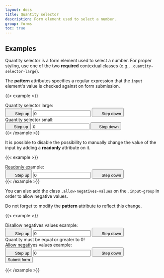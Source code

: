 ```yaml
---
layout: docs
title: Quantity selector
description: Form element used to select a number.
group: forms
toc: true
---
```


## Examples

Quantity selector is a form element used to select a number. For proper styling, use one of the two **required** contextual classes (e.g., `.quantity-selector-large`).

The **pattern** attributes specifies a regular expression that the `input` element's value is checked against on form submission.

{{< example >}}
<div class="quantity-selector quantity-selector-large">
    <label class="input-group-text" for="inputQuantitySelector1">Quantity selector large: </label>
    <div class="input-group">
        <button type="button" class="btn btn-icon btn-secondary" data-bs-step="down">
            <svg width="1.25rem" height="1.25rem" fill="currentColor" aria-hidden="true" focusable="false" class="me-1">
                <use xlink:href="/docs/{{< param docs_version >}}/assets/img/boosted-sprite.svg#remove" />
            </svg>
            <span class="visually-hidden">Step up</span>
        </button>
        <input type="text" inputmode="numeric" pattern="[0-9]*" id="inputQuantitySelector1" class="form-control"
            data-bs-step="counter" name="quantity" title="quantity" value="0" aria-label="Quantity selector">
        <button type="button" class="btn btn-icon btn-secondary" data-bs-step="up">
            <svg width="1.25rem" height="1.25rem" fill="currentColor" aria-hidden="true" focusable="false" class="me-1">
                <use xlink:href="/docs/{{< param docs_version >}}/assets/img/boosted-sprite.svg#add" />
            </svg>
            <span class="visually-hidden">Step down</span>
        </button>
    </div>
</div>
<div class="quantity-selector quantity-selector-small">
    <label class="input-group-text" for="inputQuantitySelector2">Quantity selector small: </label>
    <div id="quantity-selectors-small" class="input-group">
        <button type="button" class="btn btn-icon btn-sm btn-secondary" data-bs-step="down">
            <svg width="1rem" height="1rem" fill="currentColor" aria-hidden="true" focusable="false" class="me-1">
                <use xlink:href="/docs/{{< param docs_version >}}/assets/img/boosted-sprite.svg#remove" />
            </svg>
            <span class="visually-hidden">Step up</span>
        </button>
        <input type="text" inputmode="numeric" pattern="[0-9]*" id="inputQuantitySelector2" class="form-control"
            data-bs-step="counter" name="quantity" title="quantity" value="0" aria-label="Quantity selector">
        <button type="button" class="btn btn-icon btn-sm btn-secondary" data-bs-step="up">
            <svg width="1rem" height="1rem" fill="currentColor" aria-hidden="true" focusable="false" class="me-1">
                <use xlink:href="/docs/{{< param docs_version >}}/assets/img/boosted-sprite.svg#add" />
            </svg>
            <span class="visually-hidden">Step down</span>
        </button>
    </div>
</div>
{{< /example >}}

It is possible to disable the possibility to manually change the value of the input by adding a **readonly** attribute on it.

{{< example >}}
<div class="quantity-selector quantity-selector-large">
    <label class="input-group-text" for="inputQuantitySelector3">Readonly example: </label>
    <div class="input-group">
        <button type="button" class="btn btn-icon btn-secondary" data-bs-step="down">
            <svg width="1.25rem" height="1.25rem" fill="currentColor" aria-hidden="true" focusable="false" class="me-1">
                <use xlink:href="/docs/{{< param docs_version >}}/assets/img/boosted-sprite.svg#remove" />
            </svg>
            <span class="visually-hidden">Step up</span>
        </button>
        <input type="text" inputmode="numeric" pattern="[0-9]*" id="inputQuantitySelector3" class="form-control"
            data-bs-step="counter" name="quantity" title="quantity" value="0" aria-label="Quantity selector" readonly>
        <button type="button" class="btn btn-icon btn-secondary" data-bs-step="up">
            <svg width="1.25rem" height="1.25rem" fill="currentColor" aria-hidden="true" focusable="false" class="me-1">
                <use xlink:href="/docs/{{< param docs_version >}}/assets/img/boosted-sprite.svg#add" />
            </svg>
            <span class="visually-hidden">Step down</span>
        </button>
    </div>
</div>
{{< /example >}}

You can also add the class `.allow-negatives-values` on the `.input-group` in order to allow negative values.

Do not forget to modify the **pattern** attribute to reflect this change.

{{< example >}}
<form class="row g-3 needs-validation" novalidate>
    <div class="col-12">
        <div class="quantity-selector quantity-selector-large">
            <label class="input-group-text" for="inputQuantitySelector4">Disallow negatives values example:
            </label>
            <div class="input-group has-validation">
                <button type="button" class="btn btn-icon btn-secondary" data-bs-step="down">
                    <svg width="1.25rem" height="1.25rem" fill="currentColor" aria-hidden="true" focusable="false"
                        class="me-1">
                        <use xlink:href="/docs/{{< param docs_version >}}/assets/img/boosted-sprite.svg#remove" />
                    </svg>
                    <span class="visually-hidden">Step up</span>
                </button>
                <input type="text" inputmode="numeric" pattern="[0-9]*" id="inputQuantitySelector4" class="form-control"
                    data-bs-step="counter" name="quantity" title="quantity" value="0"
                    aria-label="Quantity selector">
                <button type="button" class="btn btn-icon btn-secondary" data-bs-step="up">
                    <svg width="1.25rem" height="1.25rem" fill="currentColor" aria-hidden="true" focusable="false"
                        class="me-1">
                        <use xlink:href="/docs/{{< param docs_version >}}/assets/img/boosted-sprite.svg#add" />
                    </svg>
                    <span class="visually-hidden">Step down</span>
                </button>
                <div class="invalid-feedback">
                    Quantity must be equal or greater to 0!
                </div>
            </div>
        </div>
    </div>
    <div class="col-12">
        <div class="quantity-selector quantity-selector-large">
            <label class="input-group-text" for="inputQuantitySelector5">Allow negatives values example:
            </label>
            <div class="input-group has-validation allow-negatives-values">
                <button type="button" class="btn btn-icon btn-secondary" data-bs-step="down">
                    <svg width="1.25rem" height="1.25rem" fill="currentColor" aria-hidden="true" focusable="false"
                        class="me-1">
                        <use xlink:href="/docs/{{< param docs_version >}}/assets/img/boosted-sprite.svg#remove" />
                    </svg>
                    <span class="visually-hidden">Step up</span>
                </button>
                <input type="text" inputmode="numeric" pattern="^-?[0-9]*" id="inputQuantitySelector5" class="form-control"
                    data-bs-step="counter" name="quantity" title="quantity" value="0"
                    aria-label="Quantity selector">
                <button type="button" class="btn btn-icon btn-secondary" data-bs-step="up">
                    <svg width="1.25rem" height="1.25rem" fill="currentColor" aria-hidden="true" focusable="false"
                        class="me-1">
                        <use xlink:href="/docs/{{< param docs_version >}}/assets/img/boosted-sprite.svg#add" />
                    </svg>
                    <span class="visually-hidden">Step down</span>
                </button>
            </div>
        </div>
    </div>
    <div class="col-12">
        <button class="btn btn-primary" type="submit">Submit form</button>
    </div>
</form>
{{< /example >}}
